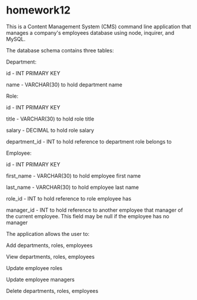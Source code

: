 # homework12

This is a Content Management System (CMS) command line application that manages a company's employees database using node, inquirer, and MySQL.

The database schema contains three tables:

Department:

id - INT PRIMARY KEY

name - VARCHAR(30) to hold department name


Role:

id - INT PRIMARY KEY

title -  VARCHAR(30) to hold role title

salary -  DECIMAL to hold role salary

department_id -  INT to hold reference to department role belongs to


Employee:

id - INT PRIMARY KEY

first_name - VARCHAR(30) to hold employee first name

last_name - VARCHAR(30) to hold employee last name

role_id - INT to hold reference to role employee has

manager_id - INT to hold reference to another employee that manager of the current employee. This field may be null if the employee has no manager


The application allows the user to:

Add departments, roles, employees

View departments, roles, employees

Update employee roles

Update employee managers

Delete departments, roles, employees
